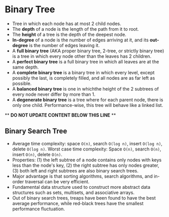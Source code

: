 Binary Tree
===========

* Tree in which each node has at most 2 child nodes.
* The **depth** of a node is the length of the path from it to root.
* The **height** of a tree is the depth of the deepest node.
* **In-degree** of a node is the number of edges arriving at it, and its **out-degree** is the number of edges leaving it.
* A **full binary tree** (AKA proper binary tree, 2-tree, or strictly binary tree) is a tree in which every node other than the leaves has 2 children.
* A **perfect binary tree** is a full binary tree in which all leaves are at the same depth.
* A **complete binary tree** is a binary tree in which every level, except possibly the last, is completely filled, and all nodes are as far left as possible.
* A **balanced binary tree** is one in whichthe height of the 2 subtrees of every node never differ by more than 1.
* A **degenerate binary tree** is a tree where for each parent node, there is only one child. Performance-wise, this tree will behave like a linked list.

** **DO NOT UPDATE CONTENT BELOW THIS LINE** **

Binary Search Tree
------------------

* Average time complexity: space `O(n)`, search `O(log n)`, insert `O(log n)`, delete `O(log n)`. Worst case time complexity: Space `O(n)`, search `O(n)`, insert `O(n)`, delete `O(n)`.
* Properties: (1) the left subtree of a node contains only nodes with keys less than the node's key, (2) the right subtree has only nodes greater, (3) both left and right subtrees are also binary search trees.
* Major advantage is that sorting algorithms, search algorithms, and in-order traversal can be very efficient.
* Fundamental data structure used to construct more abstract data structures such as sets, multisets, and associative arrays.
* Out of binary search trees, treaps have been found to have the best average performance, while red-black trees have the smallest performance fluctuation.

